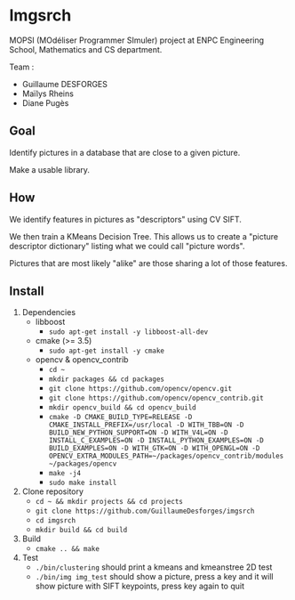 # Imgsrch

MOPSI (MOdéliser Programmer SImuler) project at ENPC Engineering School, Mathematics and CS department.

Team :
- Guillaume DESFORGES
- Maïlys Rheins
- Diane Pugès

## Goal

Identify pictures in a database that are close to a given picture.

Make a usable library.

## How

We identify features in pictures as "descriptors" using CV SIFT.

We then train a KMeans Decision Tree. This allows us to create a "picture descriptor dictionary"
listing what we could call "picture words".

Pictures that are most likely "alike" are those sharing a lot of those features.

## Install

1. Dependencies
    * libboost
        * `sudo apt-get install -y libboost-all-dev`
    * cmake (>= 3.5)
        * `sudo apt-get install -y cmake`
    * opencv & opencv_contrib
        * `cd ~`
        * `mkdir packages && cd packages`
        * `git clone https://github.com/opencv/opencv.git`
        * `git clone https://github.com/opencv/opencv_contrib.git`
        * `mkdir opencv_build && cd opencv_build`
        * `cmake -D CMAKE_BUILD_TYPE=RELEASE -D CMAKE_INSTALL_PREFIX=/usr/local -D WITH_TBB=ON -D BUILD_NEW_PYTHON_SUPPORT=ON -D WITH_V4L=ON -D INSTALL_C_EXAMPLES=ON -D INSTALL_PYTHON_EXAMPLES=ON -D BUILD_EXAMPLES=ON -D WITH_GTK=ON -D WITH_OPENGL=ON -D OPENCV_EXTRA_MODULES_PATH=~/packages/opencv_contrib/modules ~/packages/opencv`
        * `make -j4`
        * `sudo make install`
2. Clone repository
    * `cd ~ && mkdir projects && cd projects`
    * `git clone https://github.com/GuillaumeDesforges/imgsrch`
    * `cd imgsrch`
    * `mkdir build && cd build`
3. Build
    * `cmake .. && make`
4. Test
    * `./bin/clustering` should print a kmeans and kmeanstree 2D test
    * `./bin/img img_test` should show a picture, press a key and it will show picture with SIFT keypoints, press key again to quit
